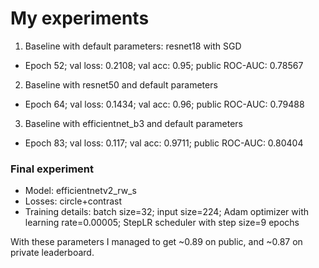 # My experiments
1. Baseline with default parameters: resnet18 with SGD
    
  * Epoch 52; val loss: 0.2108; val acc: 0.95; public ROC-AUC: 0.78567
2. Baseline with resnet50 and default parameters

  * Epoch 64; val loss: 0.1434; val acc: 0.96; public ROC-AUC: 0.79488
3. Baseline with efficientnet_b3 and default parameters

  * Epoch 83; val loss: 0.117; val acc: 0.9711; public ROC-AUC: 0.80404

### Final experiment
* Model: efficientnetv2_rw_s
* Losses: circle+contrast
* Training details: batch size=32; input size=224; 
Adam optimizer with learning rate=0.00005; StepLR scheduler with step size=9 epochs

With these parameters I managed to get ~0.89 on public, and ~0.87 on private leaderboard.
